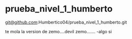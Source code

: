 # prueba_nivel_1_humberto
git@github.com:Humbertico04/prueba_nivel_1_humberto.git

te mola la version de zemo....devil zemo.......
-algo si